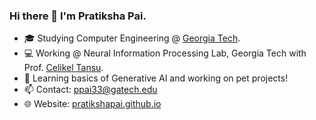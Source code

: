 ### Hi there 👋 I'm Pratiksha Pai. 
- 🎓 Studying Computer Engineering @ [Georgia Tech](https://www.gatech.edu/).
- 💻 Working @ Neural Information Processing Lab, Georgia Tech with Prof. [Celikel Tansu](https://www.centerfordecisionscience.nl/tansu-celikel). 
- 🌱 Learning basics of Generative AI and working on pet projects!
- 📫 Contact: ppai33@gatech.edu
- 🌐 Website: [pratikshapai.github.io](https://pratikshapai.github.io/)
